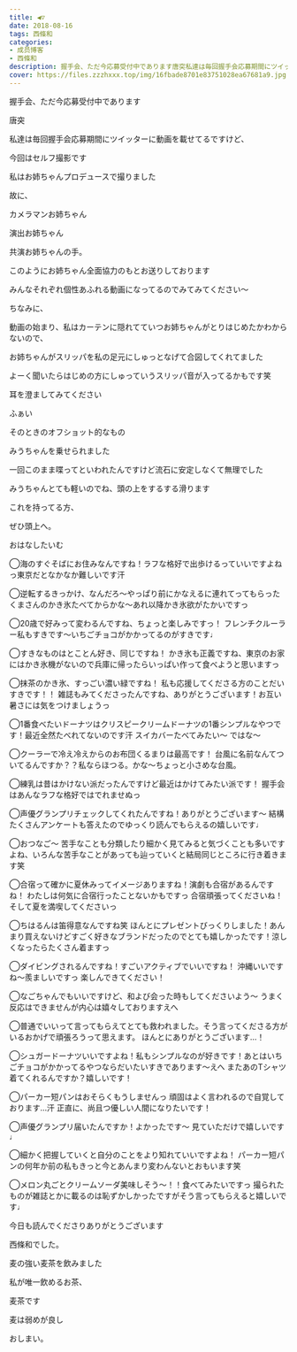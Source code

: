 ```yaml
---
title: ◀︎▽
date: 2018-08-16
tags: 西條和
categories: 
- 成员博客
- 西條和
description: 握手会、ただ今応募受付中であります唐突私達は毎回握手会応募期間にツイッターに動画を載せてるですけど、...
cover: https://files.zzzhxxx.top/img/16fbade8701e83751028ea67681a9.jpg 
---
```






















握手会、ただ今応募受付中であります









唐突








私達は毎回握手会応募期間にツイッターに動画を載せてるですけど、









今回はセルフ撮影です











私はお姉ちゃんプロデュースで撮りました










故に、



カメラマンお姉ちゃん




演出お姉ちゃん




共演お姉ちゃんの手。











このようにお姉ちゃん全面協力のもとお送りしております










みんなそれぞれ個性あふれる動画になってるのでみてみてください〜


















ちなみに、








動画の始まり、私はカーテンに隠れてていつお姉ちゃんがとりはじめたかわからないので、









お姉ちゃんがスリッパを私の足元にしゅっとなげて合図してくれてました










よーく聞いたらはじめの方にしゅっていうスリッパ音が入ってるかもです笑












耳を澄ましてみてください







ふぁい















そのときのオフショット的なもの












みうちゃんを乗せられました











一回このまま喋ってといわれたんですけど流石に安定しなくて無理でした












みうちゃんとても軽いのでね、頭の上をするする滑ります














これを持ってる方、








ぜひ頭上へ。
















おはなしたいむ





◯海のすぐそばにお住みなんですね！ラフな格好で出歩けるっていいですよねっ東京だとなかなか難しいです汗





◯逆転するきっかけ、なんだろ〜やっぱり前にかなえるに連れてってもらったくまさんのかき氷たべてからかな〜あれ以降かき氷欲がたかいですっ




◯20歳で好みって変わるんですね、ちょっと楽しみですっ！
フレンチクルーラー私もすきです〜いちごチョコがかかってるのがすきです♩





◯すきなものはとことん好き、同じですね！
かき氷も正義ですね、東京のお家にはかき氷機がないので兵庫に帰ったらいっぱい作って食べようと思いますっ





◯抹茶のかき氷、すっごい濃い緑ですね！
私も応援してくださる方のことだいすきです！！
雑誌もみてくださったんですね、ありがとうございます！お互い暑さには気をつけましょうっ







◯1番食べたいドーナツはクリスピークリームドーナツの1番シンプルなやつです！最近全然たべれてないのです汗
スイカバーたべてみたい〜
ではな〜






◯クーラーで冷え冷えからのお布団くるまりは最高です！
台風に名前なんてついてるんですか？？私ならほつる。かな〜ちょっと小さめな台風。





◯練乳は昔はかけない派だったんですけど最近はかけてみたい派です！
握手会はあんなラフな格好ではでれませぬっ





◯声優グランプリチェックしてくれたんですね！ありがとうございます〜
結構たくさんアンケートも答えたのでゆっくり読んでもらえるの嬉しいです♩






◯おつなご〜
苦手なことも分類したり細かく見てみると気づくことも多いですよね、いろんな苦手なことがあっても辿っていくと結局同じところに行き着きます笑





◯合宿って確かに夏休みってイメージありますね！演劇も合宿があるんですね！
わたしは何気に合宿行ったことないかもですっ
合宿頑張ってくださいね！そして夏を満喫してくださいっ






◯ちはるんは笛得意なんですね笑
ほんとにプレゼントびっくりしました！あんまり買えないけどすごく好きなブランドだったのでとても嬉しかったです！涼しくなったらたくさん着ますっ






◯ダイビングされるんですね！すごいアクティブでいいですね！
沖縄いいですね〜羨ましいですっ
楽しんできてください！





◯なごちゃんでもいいですけど、和よび会った時もしてくださいよう〜
うまく反応はできませんが内心は嬉々しておりますえへ






◯普通でいいって言ってもらえてとても救われました。そう言ってくださる方がいるおかげで頑張ろうって思えます。
ほんとにありがとうございます…！







◯シュガードーナツいいですよね！私もシンプルなのが好きです！あとはいちごチョコがかかってるやつならだいたいすきであります〜えへ
またあのTシャツ着てくれるんですか？嬉しいです！







◯パーカー短パンはおそらくもうしませんっ
頑固はよく言われるので自覚しております…汗
正直に、尚且つ優しい人間になりたいです！





◯声優グランプリ届いたんですか！よかったです〜
見ていただけで嬉しいです♩




◯細かく把握していくと自分のことをより知れていいですよね！
パーカー短パンの何年か前の私もきっと今とあんまり変わんないとおもいます笑





◯メロン丸ごとクリームソーダ美味しそう〜！！食べてみたいですっ
撮られたものが雑誌とかに載るのは恥ずかしかったですがそう言ってもらえると嬉しいです♩












今日も読んでくださりありがとうございます











西條和でした。









麦の強い麦茶を飲みました







私が唯一飲めるお茶、






麦茶です
















麦は弱めが良し










おしまい。


